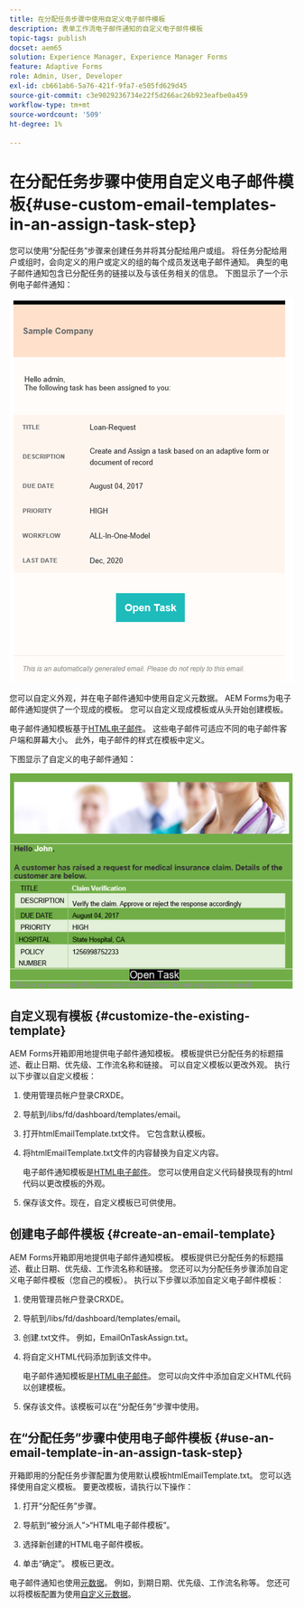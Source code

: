 ```yaml
---
title: 在分配任务步骤中使用自定义电子邮件模板
description: 表单工作流电子邮件通知的自定义电子邮件模板
topic-tags: publish
docset: aem65
solution: Experience Manager, Experience Manager Forms
feature: Adaptive Forms
role: Admin, User, Developer
exl-id: cb661ab6-5a76-421f-9fa7-e505fd629d45
source-git-commit: c3e9029236734e22f5d266ac26b923eafbe0a459
workflow-type: tm+mt
source-wordcount: '509'
ht-degree: 1%

---
```


# 在分配任务步骤中使用自定义电子邮件模板{#use-custom-email-templates-in-an-assign-task-step}

您可以使用“分配任务”步骤来创建任务并将其分配给用户或组。 将任务分配给用户或组时，会向定义的用户或定义的组的每个成员发送电子邮件通知。 典型的电子邮件通知包含已分配任务的链接以及与该任务相关的信息。 下图显示了一个示例电子邮件通知：

![使用现成模板发送电子邮件通知](do-not-localize/default_email_template_new.png)

您可以自定义外观，并在电子邮件通知中使用自定义元数据。 AEM Forms为电子邮件通知提供了一个现成的模板。 您可以自定义现成模板或从头开始创建模板。

电子邮件通知模板基于[HTML电子邮件](https://en.wikipedia.org/wiki/HTML_email)。 这些电子邮件可适应不同的电子邮件客户端和屏幕大小。 此外，电子邮件的样式在模板中定义。

下图显示了自定义的电子邮件通知：

![使用自定义模板发送电子邮件通知](do-not-localize/customized-email.png)

## 自定义现有模板 {#customize-the-existing-template}

AEM Forms开箱即用地提供电子邮件通知模板。 模板提供已分配任务的标题描述、截止日期、优先级、工作流名称和链接。 可以自定义模板以更改外观。 执行以下步骤以自定义模板：

1. 使用管理员帐户登录CRXDE。

1. 导航到/libs/fd/dashboard/templates/email。

1. 打开htmlEmailTemplate.txt文件。 它包含默认模板。

1. 将htmlEmailTemplate.txt文件的内容替换为自定义内容。

   电子邮件通知模板是[HTML电子邮件](https://en.wikipedia.org/wiki/HTML_email)。 您可以使用自定义代码替换现有的html代码以更改模板的外观。

1. 保存该文件。现在，自定义模板已可供使用。

## 创建电子邮件模板 {#create-an-email-template}

AEM Forms开箱即用地提供电子邮件通知模板。 模板提供已分配任务的标题描述、截止日期、优先级、工作流名称和链接。 您还可以为分配任务步骤添加自定义电子邮件模板（您自己的模板）。 执行以下步骤以添加自定义电子邮件模板：

1. 使用管理员帐户登录CRXDE。

1. 导航到/libs/fd/dashboard/templates/email。

1. 创建.txt文件。 例如，EmailOnTaskAssign.txt。

1. 将自定义HTML代码添加到该文件中。

   电子邮件通知模板是[HTML电子邮件](https://en.wikipedia.org/wiki/HTML_email)。 您可以向文件中添加自定义HTML代码以创建模板。

1. 保存该文件。该模板可以在“分配任务”步骤中使用。

## 在“分配任务”步骤中使用电子邮件模板 {#use-an-email-template-in-an-assign-task-step}

开箱即用的分配任务步骤配置为使用默认模板htmlEmailTemplate.txt。 您可以选择使用自定义模板。 要更改模板，请执行以下操作：

1. 打开“分配任务”步骤。

1. 导航到“被分派人”>“HTML电子邮件模板”。

1. 选择新创建的HTML电子邮件模板。

1. 单击“确定”。 模板已更改。

电子邮件通知也使用[元数据](../../forms/using/use-metadata-in-email-notifications.md)。 例如，到期日期、优先级、工作流名称等。 您还可以将模板配置为使用[自定义元数据](../../forms/using/use-metadata-in-email-notifications.md#using-custom-metadata-in-an-email-notification)。
